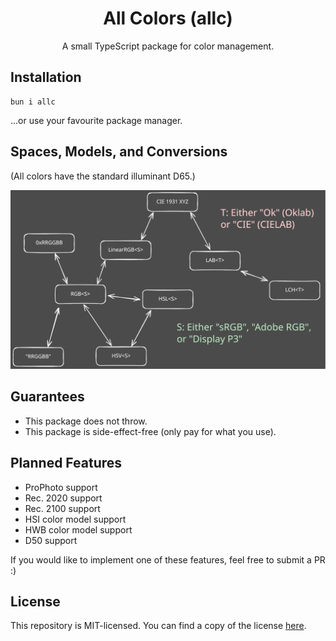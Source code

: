 <h1 align="center">All Colors (allc)</h1>

<p align="center">A small TypeScript package for color management.</p>

## Installation

```shell
bun i allc
```

...or use your favourite package manager.

## Spaces, Models, and Conversions

(All colors have the standard illuminant D65.)

![](./conversions.excalidraw.svg)

## Guarantees

- This package does not throw.
- This package is side-effect-free (only pay for what you use).

## Planned Features

* ProPhoto support
* Rec. 2020 support
* Rec. 2100 support
* HSI color model support
* HWB color model support
* D50 support

If you would like to implement one of these features, feel free to submit a PR :)

## License

This repository is MIT-licensed. You can find a copy of the license [here](./LICENSE).